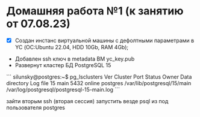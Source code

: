 # Домашняя работа №1 (к занятию от 07.08.23)

- [x] Cоздан инстанс виртуальной машины с дефолтными параметрами в YC (ОС:Ubuntu 22.04, HDD 10Gb, RAM 4Gb);
- Добавлен ssh ключ в metadata ВМ yc_key.pub
- Развернут кластер БД PostgreSQL 15

\```
silunsky@postgres:~$ pg_lsclusters
Ver Cluster Port Status Owner    Data directory              Log file
15  main    5432 online postgres /var/lib/postgresql/15/main /var/log/postgresql/postgresql-15-main.log
\```

зайти вторым ssh (вторая сессия)
запустить везде psql из под пользователя postgres
